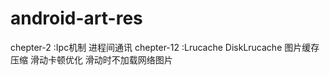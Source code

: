 # android-art-res
chepter-2 :Ipc机制 进程间通讯
chepter-12 :Lrucache DiskLrucache 图片缓存压缩 滑动卡顿优化 滑动时不加载网络图片
